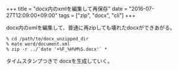 +++
title = "docx内のxmlを編集して再保存"
date = "2016-07-27T12:09:00+09:00"
tags = ["zip", "docx", "cli"]
+++

docx内のxmlを編集して、普通に再zipしても壊れたdocxができあがる。

    % cd /path/to/docx_unzipped_dir
    % mate word/document.xml
    % zip -r ../`date '+%F_%H%M%S.docx'` *
    
タイムスタンプつきで docxを生成していく。